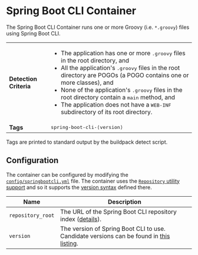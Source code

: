 # Spring Boot CLI Container
The Spring Boot CLI Container runs one or more Groovy (i.e. `*.groovy`) files using Spring Boot CLI.

<table>
	<tr>
		<td><strong>Detection Criteria</strong></td><td><ul>
			<li>The application has one or more <tt>.groovy</tt> files in the root directory, and</li>
			<li>All the application's <tt>.groovy</tt> files in the root directory are POGOs (a POGO contains one or more classes), and</li>
			<li>None of the application's <tt>.groovy</tt> files in the root directory contain a <tt>main</tt> method, and</li>
		    <li>The application does not have a <tt>WEB-INF</tt> subdirectory of its root directory.</li>
		</ul></td>
	</tr>
	<tr>
		<td><strong>Tags</strong></td><td><tt>spring-boot-cli-&lang;version&rang;</tt></td>
	</tr>
</table>
Tags are printed to standard output by the buildpack detect script.


## Configuration
The container can be configured by modifying the [`config/springbootcli.yml`][springbootcli_yml] file.  The container uses the [`Repository` utility support][util_repositories] and so it supports the [version syntax][version_syntax] defined there.

[springbootcli_yml]: ../config/springbootcli.yml
[util_repositories]: util-repositories.md
[version_syntax]: util-repositories.md#version-syntax-and-ordering

| Name | Description
| ---- | -----------
| `repository_root` | The URL of the Spring Boot CLI repository index ([details][util_repositories]).
| `version` | The version of Spring Boot CLI to use. Candidate versions can be found in [this listing][spring_boot_cli_index_yml].

[spring_boot_cli_index_yml]: http://download.pivotal.io.s3.amazonaws.com/spring-boot-cli/lucid/x86_64/index.yml
